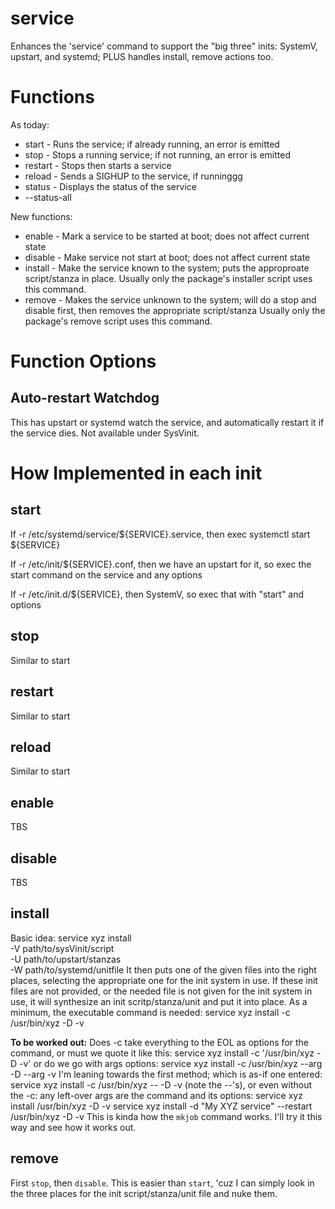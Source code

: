 # service
Enhances the 'service' command to support the "big three" inits: SystemV, upstart, and systemd; 
PLUS handles install, remove actions too.

# Functions
As today:
* start -
Runs the service; if already running, an error is emitted
* stop -
Stops a running service; if not running, an error is emitted
* restart -
Stops then starts a service
* reload -
Sends a SIGHUP to the service, if runninggg
* status -
Displays the status of the service
* --status-all

New functions:
* enable - 
Mark a service to be started at boot; does not affect current state
* disable - 
Make service not start at boot; does not affect current state
* install - 
Make the service known to the system; puts the approproate script/stanza in place.
Usually only the package's installer script uses this command.
* remove - 
Makes the service unknown to the system; will do a stop and disable first, 
then removes the appropriate script/stanza
Usually only the package's remove script uses this command.

# Function Options
## Auto-restart Watchdog
This has upstart or systemd watch the service, and automatically restart it
if the service dies.  Not available under SysVinit.

# How Implemented in each init

## start
If -r /etc/systemd/service/${SERVICE}.service,
then exec systemctl start ${SERVICE}

If -r /etc/init/${SERVICE}.conf, then we have an upstart for it, 
so exec the start command on the service and any options

If -r /etc/init.d/${SERVICE}, then SystemV, 
so exec that with "start" and options

## stop
Similar to start

## restart
Similar to start

## reload
Similar to start

## enable
TBS

## disable
TBS

## install
Basic idea: 
        service xyz install \
            -V path/to/sysVinit/script \
            -U path/to/upstart/stanzas \
            -W path/to/systemd/unitfile
It then puts one of the given files into the right places, 
selecting the appropriate one for the init system in use.
If these init files are not provided, or the needed file
is not given for the init system in use,
it will synthesize an init scritp/stanza/unit and put it
into place.  As a minimum, the executable command
is needed:
        service xyz install -c /usr/bin/xyz -D -v

**To be worked out:**
Does -c take everything to the EOL as
options for the command, or must we quote it like this:
        service xyz install -c '/usr/bin/xyz -D -v'
or do we go with args options:
        service xyz install -c /usr/bin/xyz --arg -D --arg -v
I'm leaning towards the first method; which is as-if one entered:
        service xyz install -c /usr/bin/xyz -- -D -v
(note the --'s), or even without the -c: any left-over args are the command and its options:
        service xyz install /usr/bin/xyz -D -v
        service xyz install -d "My XYZ service" --restart /usr/bin/xyz -D -v
This is kinda how the `mkjob` command works.  I'll try it this way and see how it works out.

## remove

First `stop`, then `disable`.
This is easier than `start`, 'cuz I can simply look in the three places for the
init script/stanza/unit file and nuke them.

